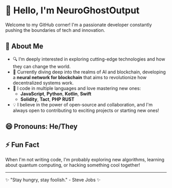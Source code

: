 # 👋 Hello, I'm NeuroGhostOutput

Welcome to my GitHub corner! I'm a passionate developer constantly pushing the boundaries of tech and innovation.

## 🚀 About Me

- 🔍 I’m deeply interested in exploring cutting-edge technologies and how they can change the world.
- 🌱 Currently diving deep into the realms of AI and blockchain, developing a **neural network for blockchain** that aims to revolutionize how decentralized systems work.
- 💬 I code in multiple languages and love mastering new ones:
  - **JavaScript**, **Python**, **Kotlin**, **Swift**
  - **Solidity**, **Tact**, **PHP** **RUST**
- 💡 I believe in the power of open-source and collaboration, and I'm always open to contributing to exciting projects or starting new ones!

## 😄 Pronouns: He/They

## ⚡ Fun Fact

When I'm not writing code, I'm probably exploring new algorithms, learning about quantum computing, or hacking something cool together!

---

✨ "Stay hungry, stay foolish." - Steve Jobs ✨
